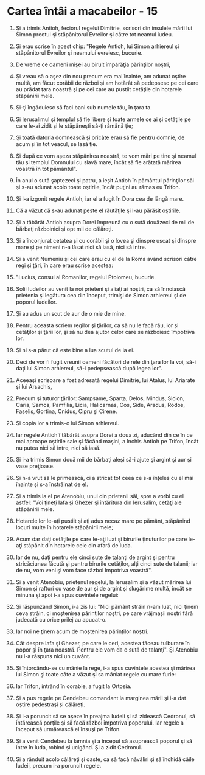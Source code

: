 # Cartea &#238;nt&#226;i a macabeilor - 15

1. Şi a trimis Antioh, feciorul regelui Dimitrie, scrisori din insulele mării lui Simon preotul şi stăpânitorul Evreilor şi către tot neamul iudeu. 

2. Şi erau scrise în acest chip: "Regele Antioh, lui Simon arhiereul şi stăpânitorul Evreilor şi neamului evreiesc, bucurie. 

3. De vreme ce oameni mişei au biruit împărăţia părinţilor noştri, 

4. Şi vreau să o aşez din nou precum era mai înainte, am adunat oştire multă, am făcut corăbii de război şi am hotărât să pedepsesc pe cei care au prădat ţara noastră şi pe cei care au pustiit cetăţile din hotarele stăpânirii mele. 

6. Şi-ţi îngăduiesc să faci bani sub numele tău, în ţara ta. 

7. Şi Ierusalimul şi templul să fie libere şi toate armele ce ai şi cetăţile pe care le-ai zidit şi le stăpâneşti să-ţi rămână ţie; 

8. Şi toată datoria domnească şi oricâte erau să fie pentru domnie, de acum şi în tot veacul, se lasă ţie. 

9. Şi după ce vom aşeza stăpânirea noastră, te vom mări pe tine şi neamul tău şi templul Domnului cu slavă mare, încât să fie arătată mărirea voastră în tot pământul". 

10. În anul o sută şaptezeci şi patru, a ieşit Antioh în pământul părinţilor săi şi s-au adunat acolo toate oştirile, încât puţini au rămas eu Trifon. 

11. Şi l-a izgonit regele Antioh, iar el a fugit în Dora cea de lângă mare. 

12. Că a văzut că s-au adunat peste el răutăţile şi l-au părăsit oştirile. 

13. Şi a tăbărât Antioh asupra Dorei împreună cu o sută douăzeci de mii de bărbaţi războinici şi opt mii de călăreţi. 

14. Şi a înconjurat cetatea şi cu corăbii şi o lovea şi dinspre uscat şi dinspre mare şi pe nimeni n-a lăsat nici să iasă, nici să intre. 

15. Şi a venit Numeniu şi cei care erau cu el de la Roma având scrisori către regi şi ţări, în care erau scrise acestea: 

16. "Lucius, consul al Romanilor, regelui Ptolomeu, bucurie. 

17. Solii Iudeilor au venit la noi prieteni şi aliaţi ai noştri, ca să înnoiască prietenia şi legătura cea din început, trimişi de Simon arhiereul şl de poporul Iudeilor. 

18. Şi au adus un scut de aur de o mie de mine. 

19. Pentru aceasta scriem regilor şi ţărilor, ca să nu le facă rău, lor şi cetăţilor şi ţării lor, şi să nu dea ajutor celor care se războiesc împotriva lor. 

20. Şi ni s-a părut că este bine a lua scutul de la ei. 

21. Deci de vor fi fugit vreunii oameni făcători de rele din ţara lor la voi, să-i daţi lui Simon arhiereul, să-i pedepsească după legea lor". 

22. Aceeaşi scrisoare a fost adresată regelui Dimitrie, lui Atalus, lui Ariarate şi lui Arsachis, 

23. Precum şi tuturor ţărilor: Sampsame, Sparta, Delos, Mindus, Sicion, Caria, Samos, Pamfilia, Licia, Halicarnas, Cos, Side, Aradus, Rodos, Faselis, Gortina, Cnidus, Cipru şi Cirene. 

24. Şi copia lor a trimis-o lui Simon arhiereul. 

25. Iar regele Antioh î tăbărât asupra Dorei a doua zi, aducând din ce în ce mai aproape oştirile sale şi făcând maşini, a închis Antioh pe Trifon, încât nu putea nici să intre, nici să iasă. 

26. Şi i-a trimis Simon două mii de bărbaţi aleşi să-i ajute şi argint şi aur şi vase preţioase. 

27. Şi n-a vrut să le primească, ci a stricat tot ceea ce s-a înţeles cu el mai înainte şi s-a înstrăinat de el. 

28. Şi a trimis la el pe Atenobiu, unul din prietenii săi, spre a vorbi cu el astfel: "Voi ţineţi Iafa şi Ghezer şi întăritura din Ierusalim, cetăţi ale stăpânirii mele. 

29. Hotarele lor le-aţi pustiit şi aţi adus necaz mare pe pământ, stăpânind locuri multe în hotarele stăpânirii mele; 

30. Acum dar daţi cetăţile pe care le-aţi luat şi birurile ţinuturilor pe care le-aţi stăpânit din hotarele cele din afară de Iuda. 

31. Iar de nu, daţi pentru ele cinci sute de talanţi de argint şi pentru stricăciunea făcută şi pentru birurile cetăţilor, alţi cinci sute de talanii; iar de nu, vom veni şi vom face război împotriva voastră". 

32. Şi a venit Atenobiu, prietenul regelui, la Ierusalim şi a văzut mărirea lui Simon şi rafturi cu vase de aur şi de argint şi slugărime multă, încât se minuna şi apoi i-a spus cuvintele regelui: 

33. Şi răspunzând Simon, i-a zis lui: "Nici pământ străin n-am luat, nici ţinem ceva străin, ci moştenirea părinţilor noştri, pe care vrăjmaşii noştri fără judecată cu orice prilej au apucat-o. 

34. Iar noi ne ţinem acum de moştenirea părinţilor noştri. 

35. Cât despre Iafa şi Ghezer, pe care le ceri, acestea făceau tulburare în popor şi în ţara noastră. Pentru ele vom da o sută de talanţi". Şi Atenobiu nu i-a răspuns nici un cuvânt. 

36. Şi întorcându-se cu mânie la rege, i-a spus cuvintele acestea şi mărirea lui Simon şi toate câte a văzut şi sa mâniat regele cu mare furie: 

37. Iar Trifon, intrând în corabie, a fugit la Ortosia. 

38. Şi a pus regele pe Cendebeu comandant la marginea mării şi i-a dat oştire pedestraşi şi călăreţi. 

39. Şi i-a poruncit să se aşeze în preajma Iudeii şi să zidească Cedronul, să întărească porţile şi să facă război împotriva poporului. Iar regele a început să urmărească el însuşi pe Trifon. 

40. Şi a venit Cendebeu la Iamnia şi a început să asuprească poporul şi să intre în Iuda, robind şi ucigând. Şi a zidit Cedronul. 

41. Şi a rânduit acolo călăreţi şi oaste, ca să facă năvăliri şi să închidă căile Iudeii, precum i-a poruncit regele. 

